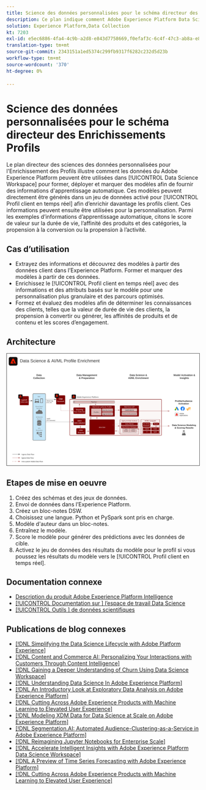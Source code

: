 ```yaml
---
title: Science des données personnalisées pour le schéma directeur des Enrichissements Profils
description: Ce plan indique comment Adobe Experience Platform Data Science Workspace peut utiliser les données dans l’Experience Platform pour former, déployer et marquer des modèles afin de fournir des informations d’apprentissage automatique à partir des données.
solution: Experience Platform,Data Collection
kt: 7203
exl-id: e5ec6886-4fa4-4c9b-a2d8-e843d7758669,f0efaf3c-6c4f-47c3-ab8a-e8e146dd071c
translation-type: tm+mt
source-git-commit: 2343151a1ed5374c299fb9317f6282c232d5d23b
workflow-type: tm+mt
source-wordcount: '370'
ht-degree: 0%

---
```


# Science des données personnalisées pour le schéma directeur des Enrichissements Profils

Le plan directeur des sciences des données personnalisées pour l&#39;Enrichissement des Profils illustre comment les données du Adobe Experience Platform peuvent être utilisées dans [!UICONTROL Data Science Workspace] pour former, déployer et marquer des modèles afin de fournir des informations d&#39;apprentissage automatique. Ces modèles peuvent directement être générés dans un jeu de données activé pour [!UICONTROL Profil client en temps réel] afin d’enrichir davantage les profils client. Ces informations peuvent ensuite être utilisées pour la personnalisation. Parmi les exemples d’informations d’apprentissage automatique, citons le score de valeur sur la durée de vie, l’affinité des produits et des catégories, la propension à la conversion ou la propension à l’activité.

## Cas d’utilisation

* Extrayez des informations et découvrez des modèles à partir des données client dans l’Experience Platform. Former et marquer des modèles à partir de ces données.
* Enrichissez le [!UICONTROL Profil client en temps réel] avec des informations et des attributs basés sur le modèle pour une personnalisation plus granulaire et des parcours optimisés.
* Formez et évaluez des modèles afin de déterminer les connaissances des clients, telles que la valeur de durée de vie des clients, la propension à convertir ou générer, les affinités de produits et de contenu et les scores d’engagement.

## Architecture

<img src="assets/datascience.svg" alt="Architecture de référence pour la science des données personnalisées pour le plan directeur des Enrichissements Profils" style="border:1px solid #4a4a4a" />

## Etapes de mise en oeuvre

1. Créez des schémas et des jeux de données.
1. Envoi de données dans l’Experience Platform.
1. Créez un bloc-notes DSW.
1. Choisissez une langue. Python et PySpark sont pris en charge.
1. Modèle d&#39;auteur dans un bloc-notes.
1. Entraînez le modèle.
1. Score le modèle pour générer des prédictions avec les données de cible.
1. Activez le jeu de données des résultats du modèle pour le profil si vous poussez les résultats du modèle vers le [!UICONTROL Profil client en temps réel].

## Documentation connexe

* [Description du produit Adobe Experience Platform Intelligence](https://helpx.adobe.com/legal/product-descriptions/adobe-experience-platform-intelligence---product-description.html)
* [[!UICONTROL Documentation sur ] l’espace de travail Data Science](https://experienceleague.adobe.com/docs/experience-platform/data-science-workspace/home.html?lang=en)
* [[!UICONTROL Outils ] de données scientifiques](https://experienceleague.adobe.com/docs/platform-learn/tutorials/data-science-workspace/understanding-data-science-workspace.html)

## Publications de blog connexes

* [[!DNL Simplifying the Data Science Lifecycle with Adobe Platform Experience]](https://medium.com/adobetech/simplifying-the-data-science-lifecycle-with-adobe-platform-experience-8ea4f056d82f)
* [[!DNL Content and Commerce AI: Personalizing Your Interactions with Customers Through Content Intelligence]](https://medium.com/adobetech/content-and-commerce-ai-personalizing-your-interactions-with-customers-through-content-intelligence-dc182601deab)
* [[!DNL Gaining a Deeper Understanding of Churn Using Data Science Workspace]](https://medium.com/adobetech/gaining-a-deeper-understanding-of-churn-using-data-science-workspace-18a2190e0cf3)
* [[!DNL Understanding Data Science In Adobe Experience Platform]](https://medium.com/adobetech/understanding-data-science-in-adobe-experience-platform-5bce5a17b42)
* [[!DNL An Introductory Look at Exploratory Data Analysis on Adobe Experience Platform]](https://medium.com/adobetech/an-introductory-look-at-exploratory-data-analysis-on-adobe-experience-platform-1bfce7501d9a)
* [[!DNL Cutting Across Adobe Experience Products with Machine Learning to Elevated User Experience]](https://medium.com/adobetech/cutting-across-adobe-experience-products-with-machine-learning-to-elevated-user-experience-7c85000510d1)
* [[!DNL Modeling XDM Data for Data Science at Scale on Adobe Experience Platform]](https://medium.com/adobetech/modeling-xdm-data-for-data-science-at-scale-on-adobe-experience-platform-222bb2a6dbf7)
* [[!DNL Segmentation.AI: Automated Audience-Clustering-as-a-Service in Adobe Experience Platform]](https://medium.com/adobetech/segmentation-ai-automated-audience-clustering-as-a-service-in-adobe-experience-platform-261f4099462c)
* [[!DNL Reimagining Jupyter Notebooks for Enterprise Scale]](https://medium.com/adobetech/reimagining-jupyter-notebooks-for-enterprise-scale-8bc6340d504a)
* [[!DNL Accelerate Intelligent Insights with Adobe Experience Platform Data Science Workspace]](https://medium.com/adobetech/accelerate-intelligent-insights-with-adobe-experience-platform-data-science-workspace-89538bacbbea)
* [[!DNL A Preview of Time Series Forecasting with Adobe Experience Platform]](https://medium.com/adobetech/preview-of-time-series-forecasting-with-adobe-experience-platform-38a2fc778e89)
* [[!DNL Cutting Across Adobe Experience Products with Machine Learning to Elevated User Experience]](https://medium.com/adobetech/cutting-across-adobe-experience-products-with-machine-learning-to-elevated-user-experience-7c85000510d1)
